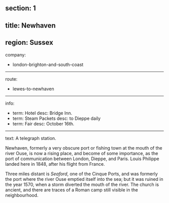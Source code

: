 section: 1
----
title: Newhaven
----
region: Sussex
----
company:
- london-brighton-and-south-coast
----
route:
- lewes-to-newhaven
----
info:
- term: Hotel
  desc: Bridge Inn.
- term: Steam Packets
  desc: to Dieppe daily
- term: Fair
  desc: October 16th.
----
text: A telegraph station.

Newhaven, formerly a very obscure port or fishing town at the mouth of the river Ouse, is now a rising place, and become of some importance, as the port of communication between London, Dieppe, and Paris. Louis Philippe landed here in 1848, after his flight from France.

Three miles distant is *Seaford*, one of the Cinque Ports, and was formerly the port where the river Ouse emptied itself into the sea; but it was ruined in the year 1570, when a storm diverted the mouth of the river. The church is ancient, and there are traces of a Roman camp still visible in the neighbourhood.
